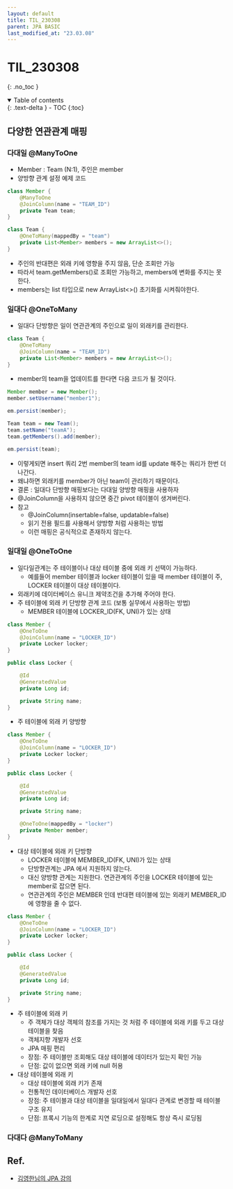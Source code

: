 ```yaml
---
layout: default
title: TIL_230308
parent: JPA BASIC
last_modified_at: "23.03.08"
---
```


# TIL_230308
{: .no_toc }

<details open markdown="block">
  <summary>
    Table of contents
  </summary>
  {: .text-delta }
- TOC
{:toc}
</details>

## 다양한 연관관계 매핑

### 다대일 @ManyToOne

- Member : Team (N:1), 주인은 member
- 양방향 관계 설정 예제 코드

```java
class Member {
	@ManyToOne
	@JoinColumn(name = "TEAM_ID")
	private Team team;
}

class Team {
	@OneToMany(mappedBy = "team")
	private List<Member> members = new ArrayList<>();
}
```

- 주인의 반대편은 외래 키에 영향을 주지 않음, 단순 조회만 가능
- 따라서 team.getMembers()로 조회만 가능하고, members에 변화를 주지는 못한다.
- members는 list 타입으로 new ArrayList<>() 초기화를 시켜줘야한다.

### 일대다 @OneToMany
- 일대다 단방향은 일이 연관관계의 주인으로 일이 외래키를 관리한다.

```java
class Team {
	@OneToMany
	@JoinColumn(name = "TEAM_ID")
	private List<Member> members = new ArrayList<>();
}
```

- member의 team을 업데이트를 한다면 다음 코드가 될 것이다.

```java
Member member = new Member();
member.setUsername("member1");

em.persist(member);

Team team = new Team();
team.setName("teamA");
team.getMembers().add(member);

em.persist(team);
```

- 이렇게되면 insert 쿼리 2번 member의 team id를 update 해주는 쿼리가 한번 더 나간다.
- 왜냐하면 외래키를 member가 아닌 team이 관리하기 때문이다.
- 결론 : 일대다 단방향 매핑보다는 다대일 양방향 매핑을 사용하자
- @JoinColumn을 사용하지 않으면 중간 pivot 테이블이 생겨버린다.
- 참고
	- @JoinColumn(insertable=false, updatable=false)
	- 읽기 전용 필드를 사용해서 양방향 처럼 사용하는 방법
	- 이런 매핑은 공식적으로 존재하지 않는다.

### 일대일 @OneToOne
- 일다일관계는 주 테이블이나 대상 테이블 중에 외래 키 선택이 가능하다.
	- 예를들어 member 테이블과 locker 테이블이 있을 때 member 테이블이 주, LOCKER 테이블이 대상 테이블이다.
- 외래키에 데이터베이스 유니크 제약조건을 추가해 주어야 한다.
- 주 테이블에 외래 키 단방향 관계 코드 (보통 실무에서 사용하는 방법)
	- MEMBER 테이블에 LOCKER_ID(FK, UNI)가 있는 상태

```java
class Member {
	@OneToOne
	@JoinColumn(name = "LOCKER_ID")
	private Locker locker;
}

public class Locker {

	@Id
	@GeneratedValue
	private Long id;

	private String name;
}
```

- 주 테이블에 외래 키 양방향

```java
class Member {
	@OneToOne
	@JoinColumn(name = "LOCKER_ID")
	private Locker locker;
}

public class Locker {

	@Id
	@GeneratedValue
	private Long id;

	private String name;

	@OneToOne(mappedBy = "locker")
	private Member member;
}
```

- 대상 테이블에 외래 키 단방향
	- LOCKER 테이블에 MEMBER_ID(FK, UNI)가 있는 상태
	- 단방향관계는 JPA 에서 지원하지 않는다.
	- 대신 양방향 관계는 지원한다. 연관관계의 주인을 LOCKER 테이블에 있는 member로 잡으면 된다.
	- 연관관계의 주인은 MEMBER 인데 반대편 테이블에 있는 외래키 MEMBER_ID에 영향을 줄 수 없다.

```java
class Member {
	@OneToOne
	@JoinColumn(name = "LOCKER_ID")
	private Locker locker;
}

public class Locker {

	@Id
	@GeneratedValue
	private Long id;

	private String name;
}
```

- 주 테이블에 외래 키
	- 주 객체가 대상 객체의 참조를 가지는 것 처럼 주 테이블에 외래 키를 두고 대상 테이블을 찾음
	- 객체지향 개발자 선호
	- JPA 매핑 편리
	- 장점: 주 테이블만 조회해도 대상 테이블에 데이터가 있는지 확인 가능 
	- 단점: 값이 없으면 외래 키에 null 허용
- 대상 테이블에 외래 키
	- 대상 테이블에 외래 키가 존재
	- 전통적인 데이터베이스 개발자 선호
	- 장점: 주 테이블과 대상 테이블을 일대일에서 일대다 관계로 변경할 때 테이블 구조 유지 
	- 단점: 프록시 기능의 한계로 지연 로딩으로 설정해도 항상 즉시 로딩됨

### 다대다 @ManyToMany

## Ref.
- <a href="https://www.inflearn.com/course/ORM-JPA-Basic/dashboard">김영한님의 JPA 강의</a>
